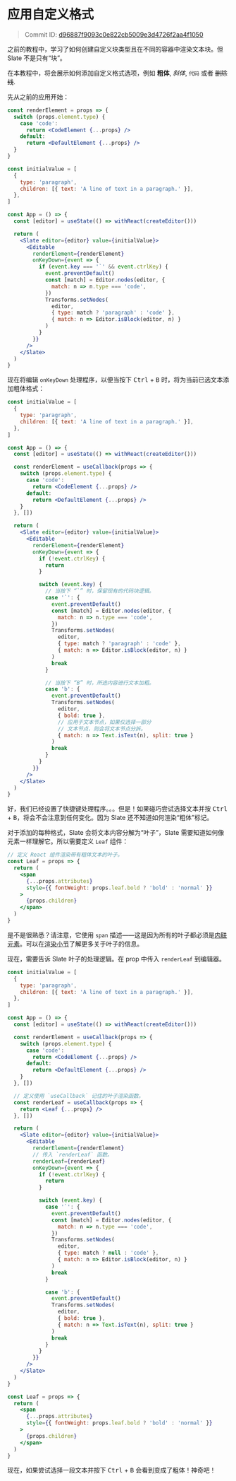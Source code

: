 # 应用自定义格式

> Commit ID: [d96887f9093c0e822cb5009e3d4726f2aa4f1050](https://github.com/ianstormtaylor/slate/blob/main/docs/walkthroughs/04-applying-custom-formatting.md)

之前的教程中，学习了如何创建自定义块类型且在不同的容器中渲染文本块。但 Slate 不是只有“块”。

在本教程中，将会展示如何添加自定义格式选项，例如 **粗体**, _斜体_, `代码` 或者 ~~删除线~~.

先从之前的应用开始：

```jsx
const renderElement = props => {
  switch (props.element.type) {
    case 'code':
      return <CodeElement {...props} />
    default:
      return <DefaultElement {...props} />
  }
}

const initialValue = [
  {
    type: 'paragraph',
    children: [{ text: 'A line of text in a paragraph.' }],
  },
]

const App = () => {
  const [editor] = useState(() => withReact(createEditor()))

  return (
    <Slate editor={editor} value={initialValue}>
      <Editable
        renderElement={renderElement}
        onKeyDown={event => {
          if (event.key === '`' && event.ctrlKey) {
            event.preventDefault()
            const [match] = Editor.nodes(editor, {
              match: n => n.type === 'code',
            })
            Transforms.setNodes(
              editor,
              { type: match ? 'paragraph' : 'code' },
              { match: n => Editor.isBlock(editor, n) }
            )
          }
        }}
      />
    </Slate>
  )
}
```

现在将编辑 `onKeyDown` 处理程序，以便当按下 <kbd>Ctrl</kbd> + <kbd>B</kbd> 时，将为当前已选文本添加粗体格式：

```jsx
const initialValue = [
  {
    type: 'paragraph',
    children: [{ text: 'A line of text in a paragraph.' }],
  },
]

const App = () => {
  const [editor] = useState(() => withReact(createEditor()))

  const renderElement = useCallback(props => {
    switch (props.element.type) {
      case 'code':
        return <CodeElement {...props} />
      default:
        return <DefaultElement {...props} />
    }
  }, [])

  return (
    <Slate editor={editor} value={initialValue}>
      <Editable
        renderElement={renderElement}
        onKeyDown={event => {
          if (!event.ctrlKey) {
            return
          }

          switch (event.key) {
            // 当按下 “`” 时，保留现有的代码块逻辑。
            case '`': {
              event.preventDefault()
              const [match] = Editor.nodes(editor, {
                match: n => n.type === 'code',
              })
              Transforms.setNodes(
                editor,
                { type: match ? 'paragraph' : 'code' },
                { match: n => Editor.isBlock(editor, n) }
              )
              break
            }

            // 当按下 “B” 时，所选内容进行文本加粗。
            case 'b': {
              event.preventDefault()
              Transforms.setNodes(
                editor,
                { bold: true },
                // 应用于文本节点，如果仅选择一部分
                // 文本节点，则会将文本节点分拆。
                { match: n => Text.isText(n), split: true }
              )
              break
            }
          }
        }}
      />
    </Slate>
  )
}
```

好，我们已经设置了快捷键处理程序。。。但是！如果碰巧尝试选择文本并按 <kbd>Ctrl</kbd> + <kbd>B</kbd>，将会不会注意到任何变化。因为 Slate 还不知道如何渲染“粗体”标记。

对于添加的每种格式，Slate 会将文本内容分解为“叶子”，Slate 需要知道如何像元素一样理解它。所以需要定义 `Leaf` 组件：

```jsx
// 定义 React 组件渲染带有粗体文本的叶子。
const Leaf = props => {
  return (
    <span
      {...props.attributes}
      style={{ fontWeight: props.leaf.bold ? 'bold' : 'normal' }}
    >
      {props.children}
    </span>
  )
}
```

是不是很熟悉？请注意，它使用 `span` 描述——这是因为所有的叶子都必须是[内联元素](https://developer.mozilla.org/en-US/docs/Web/HTML/Inline_elements)。可以在[渲染小节](../concepts/09-rendering.md#leaves)了解更多关于叶子的信息。

现在，需要告诉 Slate 叶子的处理逻辑。在 prop 中传入 `renderLeaf` 到编辑器。

```jsx
const initialValue = [
  {
    type: 'paragraph',
    children: [{ text: 'A line of text in a paragraph.' }],
  },
]

const App = () => {
  const [editor] = useState(() => withReact(createEditor()))

  const renderElement = useCallback(props => {
    switch (props.element.type) {
      case 'code':
        return <CodeElement {...props} />
      default:
        return <DefaultElement {...props} />
    }
  }, [])

  // 定义使用 `useCallback` 记住的叶子渲染函数。
  const renderLeaf = useCallback(props => {
    return <Leaf {...props} />
  }, [])

  return (
    <Slate editor={editor} value={initialValue}>
      <Editable
        renderElement={renderElement}
        // 传入 `renderLeaf` 函数。
        renderLeaf={renderLeaf}
        onKeyDown={event => {
          if (!event.ctrlKey) {
            return
          }

          switch (event.key) {
            case '`': {
              event.preventDefault()
              const [match] = Editor.nodes(editor, {
                match: n => n.type === 'code',
              })
              Transforms.setNodes(
                editor,
                { type: match ? null : 'code' },
                { match: n => Editor.isBlock(editor, n) }
              )
              break
            }

            case 'b': {
              event.preventDefault()
              Transforms.setNodes(
                editor,
                { bold: true },
                { match: n => Text.isText(n), split: true }
              )
              break
            }
          }
        }}
      />
    </Slate>
  )
}

const Leaf = props => {
  return (
    <span
      {...props.attributes}
      style={{ fontWeight: props.leaf.bold ? 'bold' : 'normal' }}
    >
      {props.children}
    </span>
  )
}
```

现在，如果尝试选择一段文本并按下 <kbd>Ctrl</kbd> + <kbd>B</kbd> 会看到变成了粗体！神奇吧！
